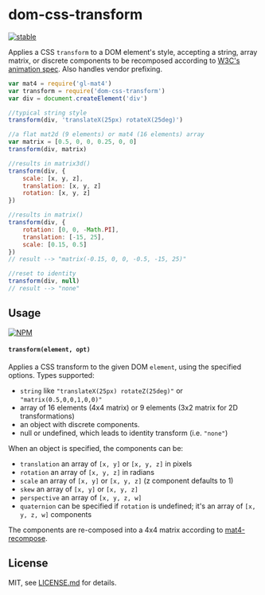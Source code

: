 # dom-css-transform

[![stable](http://badges.github.io/stability-badges/dist/stable.svg)](http://github.com/badges/stability-badges)

Applies a CSS `transform` to a DOM element's style, accepting a string, array matrix, or discrete components to be recomposed according to [W3C's animation spec](http://www.w3.org/TR/css3-transforms/#recomposing-to-a-3d-matrix). Also handles vendor prefixing. 

```js
var mat4 = require('gl-mat4')
var transform = require('dom-css-transform')
var div = document.createElement('div')

//typical string style
transform(div, 'translateX(25px) rotateX(25deg)')

//a flat mat2d (9 elements) or mat4 (16 elements) array
var matrix = [0.5, 0, 0, 0.25, 0, 0]
transform(div, matrix)

//results in matrix3d()
transform(div, {
    scale: [x, y, z],
    translation: [x, y, z] 
    rotation: [x, y, z]
})

//results in matrix()
transform(div, {
    rotation: [0, 0, -Math.PI],
    translation: [-15, 25],
    scale: [0.15, 0.5]
})
// result --> "matrix(-0.15, 0, 0, -0.5, -15, 25)"

//reset to identity
transform(div, null)
// result --> "none"
```

## Usage

[![NPM](https://nodei.co/npm/dom-css-transform.png)](https://www.npmjs.com/package/dom-css-transform)

#### `transform(element, opt)`

Applies a CSS transform to the given DOM `element`, using the specified options. Types supported:

- `string` like `"translateX(25px) rotateZ(25deg)"` or `"matrix(0.5,0,0,1,0,0)"`
- array of 16 elements (4x4 matrix) or 9 elements (3x2 matrix for 2D transformations)
- an object with discrete components.
- null or undefined, which leads to identity transform (i.e. `"none"`)

When an object is specified, the components can be:

- `translation` an array of `[x, y]` or `[x, y, z]` in pixels
- `rotation` an array of `[x, y, z]` in radians
- `scale` an array of `[x, y]` or `[x, y, z]` (z component defaults to 1)
- `skew` an array of `[x, y]` or `[x, y, z]`
- `perspective` an array of `[x, y, z, w]`
- `quaternion` can be specified if `rotation` is undefined; it's an array of `[x, y, z, w]` components

The components are re-composed into a 4x4 matrix according to [mat4-recompose](https://www.npmjs.com/package/mat4-recompose).

## License

MIT, see [LICENSE.md](http://github.com/mattdesl/dom-css-transform/blob/master/LICENSE.md) for details.
